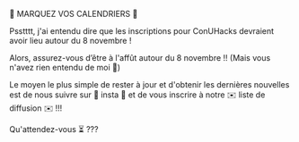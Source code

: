 📅 MARQUEZ VOS CALENDRIERS 📅

Psstttt, j'ai entendu dire que les inscriptions pour ConUHacks devraient avoir lieu autour du 8 novembre !

Alors, assurez-vous d’être à l'affût autour du 8 novembre !! (Mais vous n'avez rien entendu de moi 🤫)

Le moyen le plus simple de rester à jour et d'obtenir les dernières nouvelles est de nous suivre sur 
🔔 insta 🔔 et de vous inscrire à notre ✉️ liste de diffusion ✉️ !!!

Qu'attendez-vous ⏳ ???